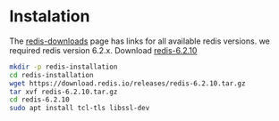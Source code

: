 # Instalation

The [redis-downloads](https://redis.io/download/#redis-downloads) page has links for all available redis versions.
we required redis version 6.2.x.
Download [redis-6.2.10](https://download.redis.io/releases/redis-6.2.10.tar.gz)

```bash
mkdir -p redis-installation
cd redis-installation 
wget https://download.redis.io/releases/redis-6.2.10.tar.gz
tar xvf redis-6.2.10.tar.gz
cd redis-6.2.10
sudo apt install tcl-tls libssl-dev

```